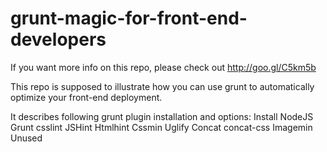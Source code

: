 grunt-magic-for-front-end-developers
====================================
If you want more info on this repo, please check out http://goo.gl/C5km5b

This repo is supposed to illustrate how you can use grunt to automatically optimize your front-end deployment.

It describes following grunt plugin installation and options:
  Install NodeJS
  Grunt
  csslint
  JSHint
  Htmlhint
  Cssmin
  Uglify
  Concat
  concat-css
  Imagemin
  Unused
